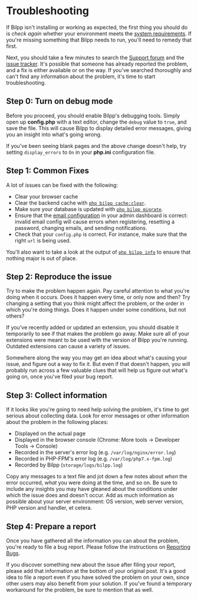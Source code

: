 # Troubleshooting

If Bilpp isn't installing or working as expected, the first thing you should do is *check again* whether your environment meets the [system requirements](install.md#server-requirements). If you're missing something that Bilpp needs to run, you'll need to remedy that first.

Next, you should take a few minutes to search the [Support forum](https://discuss.bilpp.com/t/support) and the [issue tracker](https://github.com/bilpp/core/issues). It's possible that someone has already reported the problem, and a fix is either available or on the way. If you've searched thoroughly and can't find any information about the problem, it's time to start troubleshooting.

## Step 0: Turn on debug mode

Before you proceed, you should enable Bilpp's debugging tools. Simply open up **config.php** with a text editor, change the `debug` value to `true`, and save the file. This will cause Bilpp to display detailed error messages, giving you an insight into what's going wrong.

If you've been seeing blank pages and the above change doesn't help, try setting `display_errors` to `On` in your **php.ini** configuration file.

## Step 1: Common Fixes

A lot of issues can be fixed with the following:

* Clear your browser cache
* Clear the backend cache with [`php bilpp cache:clear`](console.md).
* Make sure your database is updated with [`php bilpp migrate`](console.md).
* Ensure that the [email configuration](mail.md) in your admin dashboard is correct: invalid email config will cause errors when registering, resetting a password, changing emails, and sending notifications.
* Check that your `config.php` is correct. For instance, make sure that the right `url` is being used.

You'll also want to take a look at the output of [`php bilpp info`](console.md) to ensure that nothing major is out of place.

## Step 2: Reproduce the issue

Try to make the problem happen again. Pay careful attention to what you're doing when it occurs. Does it happen every time, or only now and then? Try changing a setting that you think might affect the problem, or the order in which you're doing things. Does it happen under some conditions, but not others?

If you've recently added or updated an extension, you should disable it temporarily to see if that makes the problem go away. Make sure all of your extensions were meant to be used with the version of Bilpp you're running. Outdated extensions can cause a variety of issues.

Somewhere along the way you may get an idea about what's causing your issue, and figure out a way to fix it. But even if that doesn't happen, you will probably run across a few valuable clues that will help us figure out what's going on, once you've filed your bug report.

## Step 3: Collect information

If it looks like you're going to need help solving the problem, it's time to get serious about collecting data. Look for error messages or other information about the problem in the following places:

* Displayed on the actual page
* Displayed in the browser console (Chrome: More tools -> Developer Tools -> Console)
* Recorded in the server's error log (e.g. `/var/log/nginx/error.log`)
* Recorded in PHP-FPM's error log (e.g. `/var/log/php7.x-fpm.log`)
* Recorded by Bilpp (`storage/logs/bilpp.log`)

Copy any messages to a text file and jot down a few notes about *when* the error occurred, *what* you were doing at the time, and so on. Be sure to include any insights you may have gleaned about the conditions under which the issue does and doesn't occur. Add as much information as possible about your server environment: OS version, web server version, PHP version and handler, et cetera.

## Step 4: Prepare a report

Once you have gathered all the information you can about the problem, you're ready to file a bug report. Please follow the instructions on [Reporting Bugs](bugs.md).

If you discover something new about the issue after filing your report, please add that information at the bottom of your original post. It's a good idea to file a report even if you have solved the problem on your own, since other users may also benefit from your solution. If you've found a temporary workaround for the problem, be sure to mention that as well.
